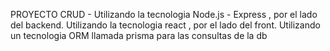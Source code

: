 PROYECTO CRUD - Utilizando la tecnologia Node.js - Express , por el lado del backend.
                Utilizando la tecnologia react , por el lado del front.
                Utilizando un tecnologia ORM llamada prisma para las consultas de la db
